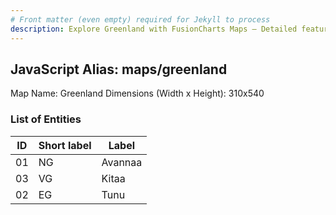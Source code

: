 ```yaml
---
# Front matter (even empty) required for Jekyll to process
description: Explore Greenland with FusionCharts Maps – Detailed features for seamless integration. Try now & enhance your data visualization today! 
---
```


## JavaScript Alias: maps/greenland

Map Name: Greenland
Dimensions (Width x Height): 310x540





### List of Entities

ID | Short label | Label
---|---|---|
01|NG|Avannaa
03|VG|Kitaa
02|EG|Tunu

